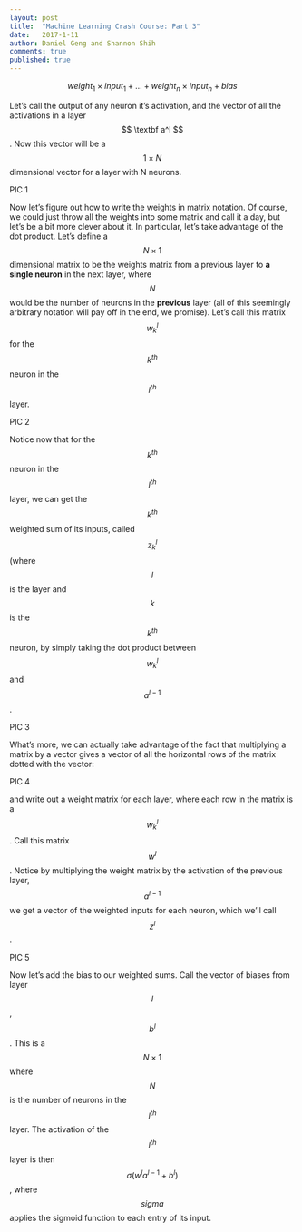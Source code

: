 ```yaml
---
layout: post
title:  "Machine Learning Crash Course: Part 3"
date:   2017-1-11
author: Daniel Geng and Shannon Shih
comments: true
published: true
---
```


<!-- break -->

$$weight_{1}\times input_{1}+...+weight_{n}\times input_{n}+bias$$

Let’s call the output of any neuron it’s activation, and the vector of all the activations in a layer $$ \textbf a^l $$. Now this vector will be a $$ 1 \times N $$ dimensional vector for a layer with N neurons. 

PIC 1

Now let’s figure out how to write the weights in matrix notation. Of course, we could just throw all the weights into some matrix and call it a day, but let’s be a bit more clever about it. In particular, let’s take advantage of the dot product. Let’s define a $$ N \times 1 $$ dimensional matrix to be the weights matrix from a previous layer to **a single neuron** in the next layer, where $$ N $$ would be the number of neurons in the **previous** layer (all of this seemingly arbitrary notation will pay off in the end, we promise). Let’s call this matrix $$ w^l_k $$ for the $$ k^{th} $$ neuron in the $$ l^{th} $$ layer.

PIC 2

Notice now that for the $$ k^{th} $$ neuron in the $$ l^{th} $$ layer, we can get the $$ k^{th} $$ weighted sum of its inputs, called $$ z^l_k $$ (where $$ l $$ is the layer and $$ k $$ is the $$ k^{th} $$ neuron, by simply taking the dot product between $$ w^l_k $$ and $$ a^{l-1} $$. 

PIC 3

What’s more, we can actually take advantage of the fact that multiplying a matrix by a vector gives a vector of all the horizontal rows of the matrix dotted with the vector:

PIC 4

and write out a weight matrix for each layer, where each row in the matrix is a $$ w^l_k $$. Call this matrix $$ w^l $$. Notice by multiplying the weight matrix by the activation of the previous layer, $$ a^{l-1} $$ we get a vector of the weighted inputs for each neuron, which we’ll call $$ z^l $$. 

PIC 5

Now let’s add the bias to our weighted sums. Call the vector of biases from layer $$ l $$, $$ b^l $$. This is a $$ N \times 1 $$ where $$ N $$ is the number of neurons in the $$ l^{th} $$ layer. The activation of the $$ l^{th} $$ layer is then $$ \sigma (w^l a^{l-1} + b^l) $$, where $$ sigma $$ applies the sigmoid function to each entry of its input.
